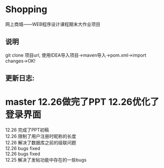 # Shopping
网上商城——WEB程序设计课程期末大作业项目
## 说明
git clone 项目url, 使用IDEA导入项目->maven导入->pom.xml->import changes->OK!
## 更新日志:
 master
12.26做完了PPT
12.26优化了登录界面
=======
12.26 完成了PPT初稿\
12.26 限制了用户注册时昵称的长度\
12.26 解决了数据库之前的级联问题\
12.26 bugs fixed\
12.26 bugs fixed\
12.25 解决了发帖功能中存在的一些bugs
